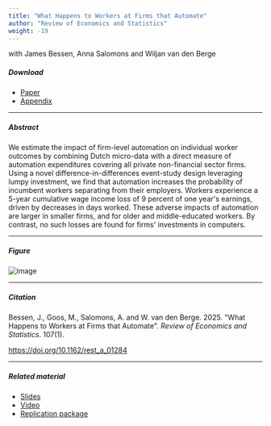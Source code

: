 ```yaml
---
title: "What Happens to Workers at Firms that Automate"
author: "Review of Economics and Statistics"
weight: -19
---
```


with James Bessen, Anna Salomons and Wiljan van den Berge

##### Download

+ [Paper](/19.pdf)
+ [Appendix](/19-appendix.pdf)

---

##### Abstract

We estimate the impact of firm-level automation on individual worker outcomes by combining Dutch micro-data with a direct measure of automation expenditures covering all private non-financial sector firms. Using a novel difference-in-differences event-study design leveraging lumpy investment, we find that automation increases the probability of incumbent workers separating from their employers. Workers experience a 5-year cumulative wage income loss of 9 percent of one year's earnings, driven by decreases in days worked. These adverse impacts of automation are larger in smaller firms, and for older and middle-educated workers. By contrast, no such losses are found for firms' investments in computers.

---

##### Figure  

![image](/19-figure.png#center)

---

##### Citation

Bessen, J., Goos, M., Salomons, A. and W. van den Berge. 2025. "What Happens to Workers at Firms that Automate". *Review of Economics and Statistics*. 107(1).

https://doi.org/10.1162/rest_a_01284 

---

##### Related material

+ [Slides](/19-slides.pdf)
+ [Video](https://youtu.be/EPd20eQtHnk)
+ [Replication package](https://github.com/MaartenGoos/what-happens-to-workers)
